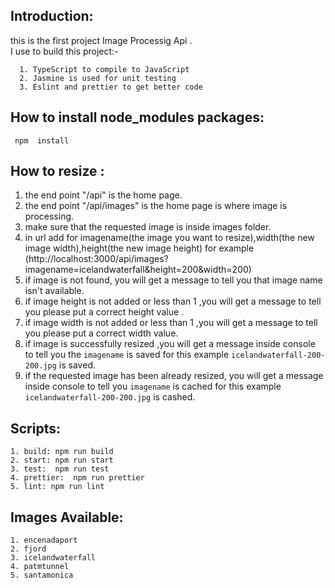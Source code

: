    ## Introduction:

   this is the first project Image Processig Api .     
   I  use to build this project:-    
   
      1. TypeScript to compile to JavaScript
      2. Jasmine is used for unit testing
      3. Eslint and prettier to get better code


   ## How to install node_modules packages:

     npm  install 


   
   ## How to resize :
   
   1. the end point "/api" is the home page.
   2. the end point "/api/images" is the home page is where image is processing.
   3. make sure that the requested image is inside images folder.
   4. in url add for imagename(the image you want to resize),width(the new image width),height(the new 
    image height) 
    for example (http://localhost:3000/api/images?imagename=icelandwaterfall&height=200&width=200)
   5. if image is not found, you will get a message to tell you  that image name isn't available.
   6. if image height is not added or less than 1 ,you will get a message to tell you please put a correct 
    height value .
   7. if image width is not added or less than 1 ,you will get a message to tell you please put a correct 
    width value.
   8. if image is successfully resized ,you will get a message inside console to tell you the `imagename`
    is saved  for this example `icelandwaterfall-200-200.jpg` is saved.
   9. if the requested image has been already resized, you will get a message inside console to tell you 
    `imagename` is cached for this example `icelandwaterfall-200-200.jpg` is cashed.

      

   ## Scripts:
   
    1. build: npm run build
    2. start: npm run start
    3. test:  npm run test
    4. prettier:  npm run prettier
    5. lint: npm run lint
	
	 
	 
   ## Images Available:
	 
	1. encenadaport
	2. fjord
	3. icelandwaterfall
	4. patmtunnel
	5. santamonica
	 
